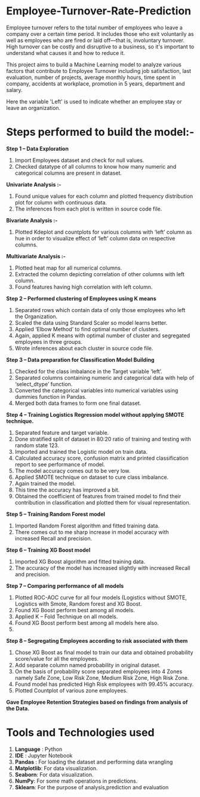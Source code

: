 # Employee-Turnover-Rate-Prediction
Employee turnover refers to the total number of employees who leave a company over a certain time period. It includes those who exit voluntarily as well as employees who are fired or laid off—that is, involuntary turnover. High turnover can be costly and disruptive to a business, so it's important to understand what causes it and how to reduce it.

This project aims to build a Machine Learning model to analyze various factors that contribute to Employee Turnover including job satisfaction, last evaluation, number of projects, average monthly hours, time spent in company, accidents at workplace, promotion in 5 years, department and salary.

Here the variable 'Left' is used to indicate whether an employee stay or leave an organization.

# Steps performed to build the model:-

__Step 1 – Data Exploration__
1)	Import Employees dataset and check for null values.
2)	Checked datatype of all columns to know how many numeric and categorical columns are present in dataset.

__Univariate Analysis :-__
1)	Found unique values for each column and plotted frequency distribution plot for column with continuous data.
2)	The inferences from each plot is written in source code file.
          
 __Bivariate Analysis :-__
1)	Plotted Kdeplot and countplots for various columns with ‘left’ column as hue in order to visualize effect of ‘left’ column data on respective columns.

  __Multivariate Analysis :-__
1)	Plotted heat map for all numerical columns.
2)	Extracted the column depicting correlation of other columns with left column.
3)	 Found features having high correlation with left column.

__Step 2 – Performed clustering of Employees using K means__
1)	Separated rows which contain data of only those employees who left the Organization.
2)	Scaled the data using Standard Scaler so model learns better.
3)	Applied ‘Elbow Method’ to find optimal number of clusters.
4)	Again, applied K means with optimal number of cluster and segregated employees in three groups.
5)	Wrote inferences about each cluster in source code file.

__Step 3 – Data preparation for Classification Model Building__
1)	Checked for the class imbalance in the Target variable ‘left’.
2)	Separated columns containing numeric and categorical data with help of ‘select_dtype’ function.
3)	Converted the categorical variables into numerical variables using dummies function in Pandas.
4)	Merged both data frames to form one final dataset.

__Step 4 – Training Logistics Regression model without applying SMOTE technique.__
1)	Separated feature and target variable.
2)	Done stratified split of dataset in 80:20 ratio of training and testing with random state 123.
3)	Imported and trained the Logistic model on train data.
4)	Calculated accuracy score, confusion matrix and printed classification report to see performance of model.
5)	The model accuracy comes out to be very low.
6)	Applied SMOTE technique on dataset to cure class imbalance.
7)	Again trained the model.
8)	This time the accuracy has improved a bit.
9)	Obtained the coefficient of features from trained model to find their contribution in classification and plotted them for visual representation.

__Step 5 – Training Random Forest model__
1)	Imported Random Forest algorithm and fitted training data.
2)	There comes out to me sharp increase in model accuracy with increased Recall and precision.

__Step 6 – Training XG Boost model__
1)	Imported XG Boost algorithm and fitted training data.
2)	The accuracy of the model has increased slightly with increased Recall and precision.

__Step 7 – Comparing performance of all models__
1)	Plotted ROC-AOC curve for all four models (Logistics without SMOTE, Logistics with Smote, Random forest and XG Boost.
2)	Found XG Boost perform best among all models.
3)	Applied K – Fold Technique on all models.
4)	Found XG Boost perform best among all models here also.
5)	
__Step 8 – Segregating Employees according to risk associated with them__
1)	Chose XG Boost as final model to train our data and obtained probability score/value for all the employees.
2)	Add separate column named probability in original dataset.
3)	On the basis of probability score separated employees into 4 Zones namely Safe Zone, Low Risk Zone, Medium Risk Zone, High Risk Zone.
4)	Found model has predicted High Risk employees with 99.45% accuracy.
5)	Plotted Countplot of various zone employees.


__Gave Employee Retention Strategies based on findings from analysis of the Data.__

# Tools and Technologies used
1) __Language__ : Python
2) __IDE__ : Jupyter Notebook
3) __Pandas__ : For loading the dataset and performing data wrangling
4) __Matplotlib__: For data visualization.
5) __Seaborn__: For data visualization.
5) __NumPy__: For some math operations in predictions.
6) __Sklearn__: For the purpose of analysis,prediction and evaluation


